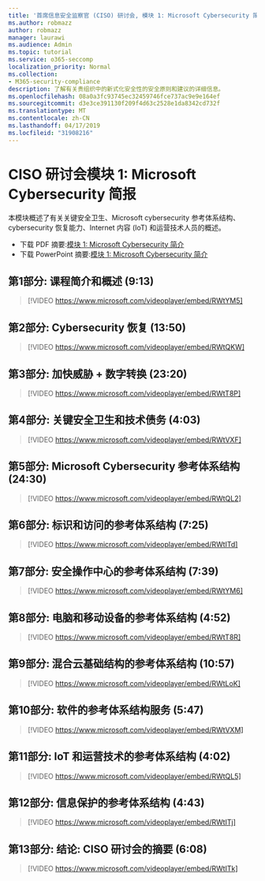 ```yaml
---
title: '首席信息安全监察官 (CISO) 研讨会, 模块 1: Microsoft Cybersecurity 简报'
ms.author: robmazz
author: robmazz
manager: laurawi
ms.audience: Admin
ms.topic: tutorial
ms.service: o365-seccomp
localization_priority: Normal
ms.collection:
- M365-security-compliance
description: 了解有关贵组织中的新式化安全性的安全原则和建议的详细信息。
ms.openlocfilehash: 08a0a3fc93745ec32459746fce737ac9e9e164ef
ms.sourcegitcommit: d3e3ce391130f209f4d63c2528e1da8342cd732f
ms.translationtype: MT
ms.contentlocale: zh-CN
ms.lasthandoff: 04/17/2019
ms.locfileid: "31908216"
---
```

# <a name="ciso-workshop-module-1-microsoft-cybersecurity-briefing"></a>CISO 研讨会模块 1: Microsoft Cybersecurity 简报

本模块概述了有关关键安全卫生、Microsoft cybersecurity 参考体系结构、cybersecurity 恢复能力、Internet 内容 (IoT) 和运营技术人员的概述。

- 下载 PDF 摘要:[模块 1: Microsoft Cybersecurity 简介](media/ciso-workshop-1-cybersecurity-briefing.pdf)
- 下载 PowerPoint 摘要:[模块 1: Microsoft Cybersecurity 简介](https://docs.microsoft.com/office365/securitycompliance/media/ciso-workshop-1-cybersecurity-briefing.pptx)

## <a name="part-1-course-introduction-and-overview-913"></a>第1部分: 课程简介和概述 (9:13)

> [!VIDEO https://www.microsoft.com/videoplayer/embed/RWtYM5]

## <a name="part-2-cybersecurity-resilience-1350"></a>第2部分: Cybersecurity 恢复 (13:50)

> [!VIDEO https://www.microsoft.com/videoplayer/embed/RWtQKW]

## <a name="part-3-accelerating-threats--digital-transformation-2320"></a>第3部分: 加快威胁 + 数字转换 (23:20)

> [!VIDEO https://www.microsoft.com/videoplayer/embed/RWtT8P]

## <a name="part-4-critical-security-hygiene-and-technical-debt-403"></a>第4部分: 关键安全卫生和技术债务 (4:03)

> [!VIDEO https://www.microsoft.com/videoplayer/embed/RWtVXF]

## <a name="part-5-microsoft-cybersecurity-reference-architecture-2430"></a>第5部分: Microsoft Cybersecurity 参考体系结构 (24:30)

> [!VIDEO https://www.microsoft.com/videoplayer/embed/RWtQL2]

## <a name="part-6-reference-architecture-for-identity-and-access-725"></a>第6部分: 标识和访问的参考体系结构 (7:25)

> [!VIDEO https://www.microsoft.com/videoplayer/embed/RWtITd]

## <a name="part-7-reference-architecture-for-security-operations-center-739"></a>第7部分: 安全操作中心的参考体系结构 (7:39)

> [!VIDEO https://www.microsoft.com/videoplayer/embed/RWtYM6]

## <a name="part-8-reference-architecture-for-pc-and-mobile-devices-452"></a>第8部分: 电脑和移动设备的参考体系结构 (4:52)

> [!VIDEO https://www.microsoft.com/videoplayer/embed/RWtT8R]

## <a name="part-9-reference-architecture-for-hybrid-cloud-infrastructure-1057"></a>第9部分: 混合云基础结构的参考体系结构 (10:57)

> [!VIDEO https://www.microsoft.com/videoplayer/embed/RWtLoK]

## <a name="part-10-reference-architecture-for-software-as-a-service-547"></a>第10部分: 软件的参考体系结构服务 (5:47)

> [!VIDEO https://www.microsoft.com/videoplayer/embed/RWtVXM]

## <a name="part-11-reference-architecture-for-iot-and-operational-tech-402"></a>第11部分: IoT 和运营技术的参考体系结构 (4:02)

> [!VIDEO https://www.microsoft.com/videoplayer/embed/RWtQL5]

## <a name="part-12-reference-architecture-for-info-protection-443"></a>第12部分: 信息保护的参考体系结构 (4:43)

> [!VIDEO https://www.microsoft.com/videoplayer/embed/RWtITj]

## <a name="part-13-conclusion-summary-of-ciso-workshop-approach-608"></a>第13部分: 结论: CISO 研讨会的摘要 (6:08)

> [!VIDEO https://www.microsoft.com/videoplayer/embed/RWtITk]